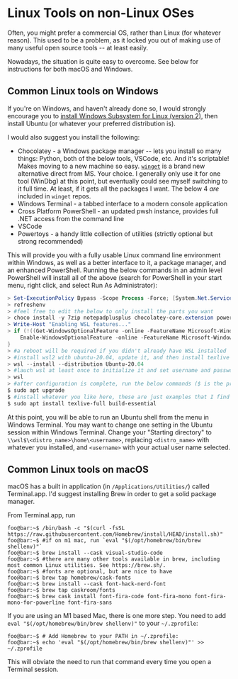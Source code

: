 # Linux Tools on non-Linux OSes

Often, you might prefer a commercial OS, rather than Linux (for whatever reason). This used to be a problem, as it locked you out of making use of many useful open source tools -- at least easily.

Nowadays, the situation is quite easy to overcome. See below for instructions for both macOS and Windows.

## Common Linux tools on Windows

If you're on Windows, and haven't already done so, I would strongly encourage you to [install Windows Subsystem for Linux (version 2)](https://docs.microsoft.com/en-us/windows/wsl/install-win10), then install Ubuntu (or whatever your preferred distribution is).

I would also suggest you install the following:

- Chocolatey - a Windows package manager -- lets you install so many things: Python, both of the below tools, VSCode, etc. And it's scriptable! Makes moving to a new machine so easy. [`winget`](https://docs.microsoft.com/en-us/windows/package-manager/winget/) is a brand new alternative direct from MS. Your choice. I generally only use it for one tool (WinDbg) at this point, but eventually could see myself switching to it full time. At least, if it gets all the packages I want. The below 4 *are* included in `winget` repos.
- Windows Terminal - a tabbed interface to a modern console application
- Cross Platform PowerShell - an updated pwsh instance, provides full .NET access from the command line
- VSCode
- Powertoys - a handy little collection of utilities (strictly optional but strong recommended)

This will provide you with a fully usable Linux command line environment within Windows, as well as a better interface to it, a package manager, and an enhanced PowerShell. Running the below commands in an admin level PowerShell will install all of the above (search for PowerShell in your start menu, right click, and select Run As Administrator):

```powershell
> Set-ExecutionPolicy Bypass -Scope Process -Force; [System.Net.ServicePointManager]::SecurityProtocol = [System.Net.ServicePointManager]::SecurityProtocol -bor 3072; Invoke-Expression ((New-Object System.Net.WebClient).DownloadString('https://community.chocolatey.org/install.ps1'))
> refreshenv
> #feel free to edit the below to only install the parts you want
> choco install -y 7zip notepadplusplus chocolatey-core.extension powershell-core git microsoft-windows-terminal terminal-icons.powershell nerdfont-hack inconsolata firanf powertoys vscode
> Write-Host "Enabling WSL features..."
> if (!((Get-WindowsOptionalFeature -online -FeatureName Microsoft-Windows-Subsystem-Linux).State -eq 'Enabled')) {
    Enable-WindowsOptionalFeature -online -FeatureName Microsoft-Windows-Subsystem-Linux -All -NoRestart
}
> #a reboot will be required if you didn't already have WSL installed
> #install wsl2 with ubuntu-20.04, update it, and then install texlive
> wsl --install --distribution Ubuntu-20.04
> #lauch wsl at least once to initialize it and set username and password
> wsl
> #after configuration is complete, run the below commands ($ is the prompt, don't copy it)
$ sudo apt upgrade
$ #install whatever you like here, these are just examples that I find useful in my own life
$ sudo apt install texlive-full build-essential
```

At this point, you will be able to run an Ubuntu shell from the menu in Windows Terminal. You may want to change one setting in the Ubuntu session within Windows Terminal. Change your "Starting directory" to `\\wsl$\<distro_name>\home\<username>`, replacing `<distro_name>` with whatever you installed, and `<username>` with your actual user name selected.

## Common Linux tools on macOS

macOS has a built in application (in `/Applications/Utilities/`) called Terminal.app. I'd suggest installing Brew in order to get a solid package manager.

From Terminal.app, run

```console
foo@bar:~$ /bin/bash -c "$(curl -fsSL https://raw.githubusercontent.com/Homebrew/install/HEAD/install.sh)"
foo@bar:~$ #if on m1 mac, run `eval "$(/opt/homebrew/bin/brew shellenv)"`
foo@bar:~$ brew install --cask visual-studio-code
foo@bar:~$ #there are many other tools available in brew, including most common Linux utilities. See https://brew.sh/.
foo@bar:~$ #fonts are optional, but are nice to have
foo@bar:~$ brew tap homebrew/cask-fonts
foo@bar:~$ brew install --cask font-hack-nerd-font
foo@bar:~$ brew tap caskroom/fonts
foo@bar:~$ brew cask install font-fira-code font-fira-mono font-fira-mono-for-powerline font-fira-sans
```

If you are using an M1 based Mac, there is one more step. You need to add `eval "$(/opt/homebrew/bin/brew shellenv)"` to your `~/.zprofile`:

```console
foo@bar:~$ # Add Homebrew to your PATH in ~/.zprofile:
foo@bar:~$ echo 'eval "$(/opt/homebrew/bin/brew shellenv)"' >> ~/.zprofile
```

This will obviate the need to run that command every time you open a Terminal session.